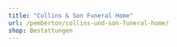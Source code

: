 ```yaml
---
title: "Collins & Son Funeral Home"
url: /pemberton/collins-und-son-funeral-home/
shop: Bestattungen
---
```

